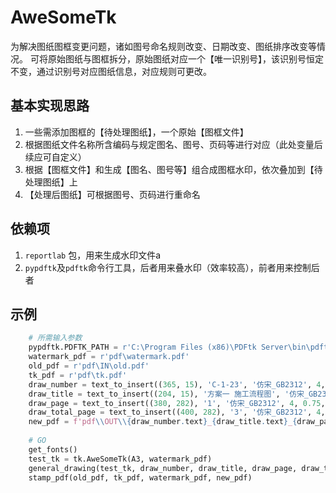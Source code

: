 # AweSomeTk
为解决图纸图框变更问题，诸如图号命名规则改变、日期改变、图纸排序改变等情况。
可将原始图纸与图框拆分，原始图纸对应一个【唯一识别号】，该识别号恒定不变，通过识别号对应图纸信息，对应规则可更改。

## 基本实现思路
1. 一些需添加图框的【待处理图纸】，一个原始【图框文件】
2. 根据图纸文件名称所含编码与规定图名、图号、页码等进行对应（此处变量后续应可自定义）
3. 根据【图框文件】和生成【图名、图号等】组合成图框水印，依次叠加到【待处理图纸】上
4. 【处理后图纸】可根据图号、页码进行重命名

## 依赖项
1. `reportlab` 包，用来生成水印文件a
2. `pypdftk`及`pdftk`命令行工具，后者用来叠水印（效率较高），前者用来控制后者

## 示例
```Python
    # 所需输入参数
    pypdftk.PDFTK_PATH = r'C:\Program Files (x86)\PDFtk Server\bin\pdftk.exe'
    watermark_pdf = r'pdf\watermark.pdf'
    old_pdf = r'pdf\IN\old.pdf'
    tk_pdf = r'pdf\tk.pdf'
    draw_number = text_to_insert((365, 15), 'C-1-23', '仿宋_GB2312', 4, 0.75, 0)
    draw_title = text_to_insert((204, 15), '方案一 施工流程图', '仿宋_GB2312', 4, 0.75, 0)
    draw_page = text_to_insert((380, 282), '1', '仿宋_GB2312', 4, 0.75, 0)
    draw_total_page = text_to_insert((400, 282), '3', '仿宋_GB2312', 4, 0.75, 0)
    new_pdf = f'pdf\\OUT\\{draw_number.text}_{draw_title.text}_{draw_page.text}OF{draw_total_page.text}.pdf'
    
    # GO
    get_fonts()
    test_tk = tk.AweSomeTk(A3, watermark_pdf)
    general_drawing(test_tk, draw_number, draw_title, draw_page, draw_total_page)
    stamp_pdf(old_pdf, tk_pdf, watermark_pdf, new_pdf)
```
